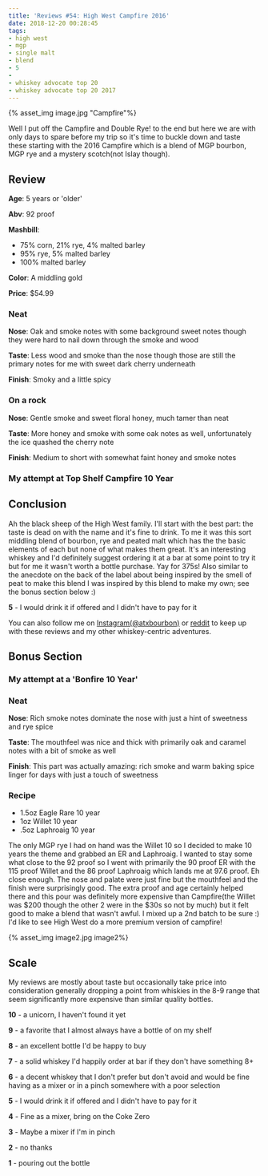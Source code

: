 ```yaml
---
title: 'Reviews #54: High West Campfire 2016'
date: 2018-12-20 00:28:45
tags:
- high west
- mgp
- single malt
- blend
- 5
- 
- whiskey advocate top 20 
- whiskey advocate top 20 2017
---
```


{% asset_img image.jpg "Campfire"%}

Well I put off the Campfire and Double Rye! to the end but here we are with only days to spare before my trip so it's time to buckle down and taste these starting with the 2016 Campfire which is a blend of MGP bourbon, MGP rye and a mystery scotch(not Islay though).

## Review
**Age**: 5 years or 'older'

**Abv**: 92 proof

**Mashbill**:
* 75% corn, 21% rye, 4% malted barley
* 95% rye, 5% malted barley
* 100% malted barley

**Color**: A middling gold 

**Price**: $54.99

### Neat
**Nose**: Oak and smoke notes with some background sweet notes though they were hard to nail down through the smoke and wood

**Taste**: Less wood and smoke than the nose though those are still the primary notes for me with sweet dark cherry underneath

**Finish**: Smoky and a little spicy

### On a rock
**Nose**: Gentle smoke and sweet floral honey, much tamer than neat

**Taste**: More honey and smoke with some oak notes as well, unfortunately the ice quashed the cherry note

**Finish**: Medium to short with somewhat faint honey and smoke notes

### My attempt at Top Shelf Campfire 10 Year

## Conclusion
Ah the black sheep of the High West family. I'll start with the best part: the taste is dead on with the name and it's fine to drink. To me it was this sort middling blend of bourbon, rye and peated malt which has the the basic elements of each but none of what makes them great. It's an interesting whiskey and I'd definitely suggest ordering it at a bar at some point to try it but for me it wasn't worth a bottle purchase. Yay for 375s! Also similar to the anecdote on the back of the label about being inspired by the smell of peat to make this blend I was inspired by this blend to make my own; see the bonus section below :)

**5** - I would drink it if offered and I didn't have to pay for it

You can also follow me on [Instagram(@atxbourbon)](https://www.instagram.com/atxbourbon/) or [reddit](https://www.reddit.com/r/scottmotorraddrinks/) to keep up with these reviews and my other whiskey-centric adventures.

## Bonus Section
### My attempt at a 'Bonfire 10 Year'
### Neat
**Nose**: Rich smoke notes dominate the nose with just a hint of sweetness and rye spice

**Taste**: The mouthfeel was nice and thick with primarily oak and caramel notes with a bit of smoke as well

**Finish**: This part was actually amazing: rich smoke and warm baking spice linger for days with just a touch of sweetness

### Recipe
* 1.5oz Eagle Rare 10 year
* 1oz Willet 10 year
* .5oz Laphroaig 10 year

The only MGP rye I had on hand was the Willet 10 so I decided to make 10 years the theme and grabbed an ER and Laphroaig. I wanted to stay some what close to the 92 proof so I went with primarily the 90 proof ER with the 115 proof Willet and the 86 proof Laphroaig which lands me at 97.6 proof. Eh close enough. The nose and palate were just fine but the mouthfeel and the finish were surprisingly good. The extra proof and age certainly helped there and this pour was definitely more expensive than Campfire(the Willet was $200 though the other 2 were in the $30s so not by much) but it felt good to make a blend that wasn't awful. I mixed up a 2nd batch to be sure :) I'd like to see High West do a more premium version of campfire!

{% asset_img image2.jpg image2%}

## Scale
My reviews are mostly about taste but occasionally take price into consideration generally dropping a point from whiskies in the 8-9 range that seem significantly more expensive than similar quality bottles.

**10** - a unicorn, I haven't found it yet

**9** - a favorite that I almost always have a bottle of on my shelf

**8** - an excellent bottle I'd be happy to buy

**7** - a solid whiskey I'd happily order at bar if they don't have something 8+

**6** - a decent whiskey that I don't prefer but don't avoid and would be fine having as a mixer or in a pinch somewhere with a poor selection

**5** - I would drink it if offered and I didn't have to pay for it

**4** - Fine as a mixer, bring on the Coke Zero

**3** - Maybe a mixer if I'm in  pinch

**2** - no thanks

**1** - pouring out the bottle  